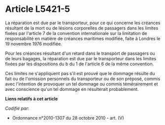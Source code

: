 # Article L5421-5

La réparation est due par le transporteur, pour ce qui concerne les créances résultant de la mort ou de lésions corporelles
de passagers dans les limites fixées par l'article 7 de la convention internationale sur la limitation de responsabilité en
matière de créances maritimes modifiée, faite à Londres le 19 novembre 1976 modifiée.

Pour les créances résultant d'un retard dans le transport de passagers ou de leurs bagages, la réparation est due par le
transporteur dans les limites fixées par les dispositions du b du 1 de l'article 6 de la même convention.

Ces limites ne s'appliquent pas s'il est prouvé que le dommage résulte du fait ou de l'omission personnels du transporteur ou
de son préposé, commis avec l'intention de provoquer un tel dommage ou commis témérairement et avec conscience qu'un tel
dommage en résulterait probablement.

**Liens relatifs à cet article**

_Codifié par_:

  - Ordonnance n°2010-1307 du 28 octobre 2010 - art. (V)

